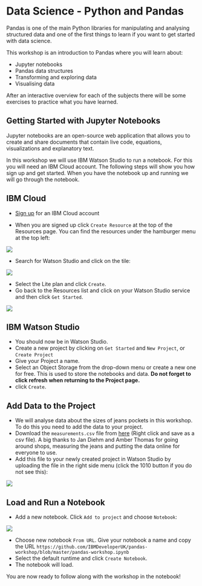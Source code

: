 # Data Science - Python and Pandas

Pandas is one of the main Python libraries for manipulating and analysing structured data and one of the first things to learn if you want to get started with data science.

This workshop is an introduction to Pandas where you will learn about:
- Jupyter notebooks
- Pandas data structures
- Transforming and exploring data
- Visualising data

After an interactive overview for each of the subjects there will be some exercises to practice what you have learned. 

## Getting Started with Jupyter Notebooks

Jupyter notebooks are an open-source web application that allows you to create and share documents that contain live code, equations, visualizations and explanatory text. 

In this workshop we will use IBM Watson Studio to run a notebook. For this you will need an IBM Cloud account. The following steps will show you how sign up and get started. When you have the notebook up and running we will go through the notebook. 

## IBM Cloud

- [Sign up](https://ibm.biz/Bd2bcL) for an IBM Cloud account

- When you are signed up click `Create Resource` at the top of the Resources page. You can find the resources under the hamburger menu at the top left:

 ![](https://github.com/IBMDeveloperUK/pandas-workshop/blob/master/images/resources.png)
 
- Search for Watson Studio and click on the tile:

![](https://github.com/IBMDeveloperUK/jupyter-notebooks-101/blob/master/images/studio.png)

- Select the Lite plan and click `Create`.
- Go back to the Resources list and click on your Watson Studio service and then click `Get Started`. 

![](https://github.com/IBMDeveloperUK/jupyter-notebooks-101/blob/master/images/launch.png)

## IBM Watson Studio

- You should now be in Watson Studio.
- Create a new project by clicking on `Get Started` and `New Project`, or `Create Project`
- Give your Project a name.
- Select an Object Storage from the drop-down menu or create a new one for free. This is used to store the notebooks and data. **Do not forget to click refresh when returning to the Project page.**
- click `Create`.  

## Add Data to the Project

- We will analyse data about the sizes of jeans pockets in this workshop. To do this you need to add the data to your project.
- Download the `measurements.csv` file from [here](https://raw.githubusercontent.com/the-pudding/data/master/pockets/measurements.csv) (Right click and save as a csv file). A big thanks to Jan Diehm and Amber Thomas for going around shops, measuring the jeans and putting the data online for everyone to use.  
- Add this file to your newly created project in Watson Studio by uploading the file in the right side menu (click the 1010 button if you do not see this): 

 ![](https://github.com/IBMDeveloperUK/pandas-workshop/blob/master/images/upload.png)

## Load and Run a Notebook

-  Add a new notebook. Click `Add to project` and choose `Notebook`:

![](https://github.com/IBMDeveloperUK/pandas-workshop/blob/master/images/addnotebook.png)

- Choose new notebook `From URL`. Give your notebook a name and copy the URL `https://github.com/IBMDeveloperUK/pandas-workshop/blob/master/pandas-workshop.ipynb`
- Select the default runtime and click `Create Notebook`. 
-  The notebook will load. 
 
You are now ready to follow along with the workshop in the notebook!



